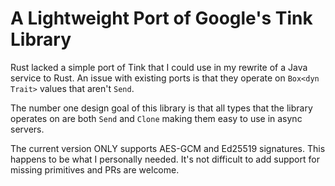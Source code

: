 # A Lightweight Port of Google's Tink Library

Rust lacked a simple port of Tink that I could use in my rewrite of a Java service to Rust.
An issue with existing ports is that they operate on `Box<dyn Trait>` values that aren't
`Send`.

The number one design goal of this library is that all types that the library operates on
are both `Send` and `Clone` making them easy to use in async servers.

The current version ONLY supports AES-GCM and Ed25519 signatures. This happens to be what
I personally needed. It's not difficult to add support for missing primitives and PRs are
welcome.
